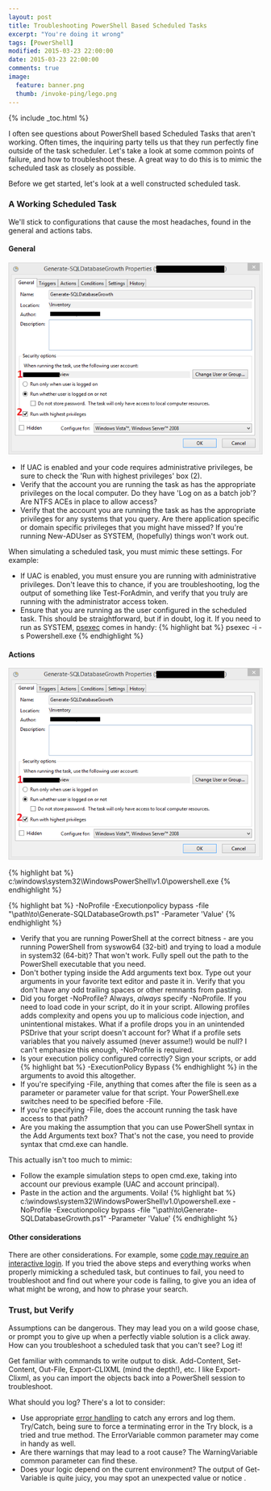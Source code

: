 ```yaml
---
layout: post
title: Troubleshooting PowerShell Based Scheduled Tasks
excerpt: "You're doing it wrong"
tags: [PowerShell]
modified: 2015-03-23 22:00:00
date: 2015-03-23 22:00:00
comments: true
image:
  feature: banner.png
  thumb: /invoke-ping/lego.png
---
```

{% include _toc.html %}

I often see questions about PowerShell based Scheduled Tasks that aren't working.  Often times, the inquiring party tells us that they run perfectly fine outside of the task scheduler.  Let's take a look at some common points of failure, and how to troubleshoot these.  A great way to do this is to mimic the scheduled task as closely as possible.

Before we get started, let's look at a well constructed scheduled task.

### A Working Scheduled Task

We'll stick to configurations that cause the most headaches, found in the general and actions tabs.

#### General

![General tab](/images/scheduled-tasks/OverviewGeneral.png)

* If UAC is enabled and your code requires administrative privileges, be sure to check the 'Run with highest privileges' box (2).
* Verify that the account you are running the task as has the appropriate privileges on the local computer.  Do they have 'Log on as a batch job'? Are NTFS ACEs in place to allow access?
* Verify that the account you are running the task as has the appropriate privileges for any systems that you query.  Are there application specific or domain specific privileges that you might have missed?  If you're running New-ADUser as SYSTEM, (hopefully) things won't work out.

When simulating a scheduled task, you must mimic these settings.  For example:

* If UAC is enabled, you must ensure you are running with administrative privileges. Don't leave this to chance, if you are troubleshooting, log the output of something like Test-ForAdmin, and verify that you truly are running with the administrator access token.
* Ensure that you are running as the user configured in the scheduled task. This should be straightforward, but if in doubt, log it. If you need to run as SYSTEM, [psexec](https://technet.microsoft.com/en-us/sysinternals/bb897553.aspx) comes in handy: {% highlight bat %} psexec -i -s Powershell.exe {% endhighlight %}

#### Actions

![Actions tab](/images/scheduled-tasks/OverviewGeneral.png)

{% highlight bat %} c:\windows\system32\WindowsPowerShell\v1.0\powershell.exe {% endhighlight %}

{% highlight bat %} -NoProfile -Executionpolicy bypass -file "\\path\to\Generate-SQLDatabaseGrowth.ps1" -Parameter 'Value' {% endhighlight %}

* Verify that you are running PowerShell at the correct bitness - are you running PowerShell from syswow64 (32-bit) and trying to load a module in system32 (64-bit)? That won't work.  Fully spell out the path to the PowerShell executable that you need.
* Don't bother typing inside the Add arguments text box. Type out your arguments in your favorite text editor and paste it in. Verify that you don't have any odd trailing spaces or other remnants from pasting.
* Did you forget -NoProfile? Always, *always* specify -NoProfile. If you need to load code in your script, do it in your script. Allowing profiles adds complexity and opens you up to malicious code injection, and unintentional mistakes. What if a profile drops you in an unintended PSDrive that your script doesn't account for? What if a profile sets variables that you naively assumed (never assume!) would be null? I can't emphasize this enough, -NoProfile is required.
* Is your execution policy configured correctly? Sign your scripts, or add {% highlight bat %} -ExecutionPolicy Bypass {% endhighlight %} in the arguments to avoid this altogether.
* If you're specifying -File, anything that comes after the file is seen as a parameter or parameter value for that script.  Your PowerShell.exe switches need to be specified before -File.
* If you're specifying -File, does the account running the task have access to that path?
* Are you making the assumption that you can use PowerShell syntax in the Add Arguments text box? That's not the case, you need to provide syntax that cmd.exe can handle.

This actually isn't too much to mimic:

* Follow the example simulation steps to open cmd.exe, taking into account our previous example (UAC and account principal).
* Paste in the action and the arguments.  Voila! {% highlight bat %} c:\windows\system32\WindowsPowerShell\v1.0\powershell.exe -NoProfile -Executionpolicy bypass -file "\\path\to\Generate-SQLDatabaseGrowth.ps1" -Parameter 'Value' {% endhighlight %}

#### Other considerations

There are other considerations. For example, some [code may require an interactive login](https://social.technet.microsoft.com/Forums/windowsserver/en-US/aede572b-4c1f-4729-bc9d-899fed5fad02/run-powershell-script-as-scheduled-task-that-uses-excel-com-object?forum=winserverpowershell).  If you tried the above steps and everything works when properly mimicking a scheduled task, but continues to fail, you need to troubleshoot and find out where your code is failing, to give you an idea of what might be wrong, and how to phrase your search.

### Trust, but Verify

Assumptions can be dangerous. They may lead you on a wild goose chase, or prompt you to give up when a perfectly viable solution is a click away. How can you troubleshoot a scheduled task that you can't see? Log it!

Get familiar with commands to write output to disk. Add-Content, Set-Content, Out-File, Export-CLIXML (mind the depth!), etc. I like Export-Clixml, as you can import the objects back into a PowerShell session to troubleshoot.

What should you log? There's a lot to consider:

* Use appropriate [error handling](https://www.penflip.com/powershellorg/the-big-book-of-powershell-error-handling) to catch any errors and log them.  Try/Catch, being sure to force a terminating error in the Try block, is a tried and true method.  The ErrorVariable common parameter may come in handy as well.
* Are there warnings that may lead to a root cause?  The WarningVariable common parameter can find these.
* Does your logic depend on the current environment?  The output of Get-Variable is quite juicy, you may spot an unexpected value or notice .